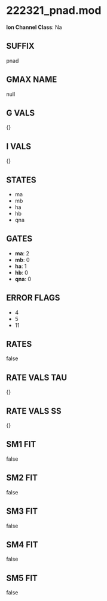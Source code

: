 # 222321_pnad.mod

**Ion Channel Class**: Na

## SUFFIX

pnad

## GMAX NAME

null

## G VALS

{}

## I VALS

{}

## STATES

- ma
- mb
- ha
- hb
- qna

## GATES

- **ma**: 2
- **mb**: 0
- **ha**: 1
- **hb**: 0
- **qna**: 0

## ERROR FLAGS

- 4
- 5
- 11

## RATES

false

## RATE VALS TAU

{}

## RATE VALS SS

{}

## SM1 FIT

false

## SM2 FIT

false

## SM3 FIT

false

## SM4 FIT

false

## SM5 FIT

false

